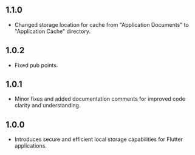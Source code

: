 ## 1.1.0

- Changed storage location for cache from "Application Documents" to "Application Cache" directory.

## 1.0.2

- Fixed pub points.

## 1.0.1

- Minor fixes and added documentation comments for improved code clarity and understanding.

## 1.0.0

- Introduces secure and efficient local storage capabilities for Flutter applications.
